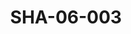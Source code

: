 ---
pid: SHA-06-003
title: SHA-06-003
language: ar
collection: شرحبيل احمد
original_label: 
rights: شرحبيل احمد
location_of_original: شرحبيل احمد
photographer_or_studio: 
scanned_from: photograph 9.5 by 14.3
_date: late 1970s
location: الخرطوم، دار الرياضة
description: شهاب شرحبيل وطلاب المدرسة
additional_notes: 
permission_display: 'yes'
on_server: 'no'
on_website: 'no'
permalink: /photopages/ar/SHA-06-003.html
layout: photo-page
---
